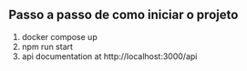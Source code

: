 ## Passo a passo de como iniciar o projeto

1. docker compose up
2. npm run start
3. api documentation at http://localhost:3000/api
